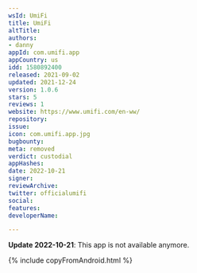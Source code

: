```yaml
---
wsId: UmiFi
title: UmiFi
altTitle: 
authors:
- danny
appId: com.umifi.app
appCountry: us
idd: 1580892400
released: 2021-09-02
updated: 2021-12-24
version: 1.0.6
stars: 5
reviews: 1
website: https://www.umifi.com/en-ww/
repository: 
issue: 
icon: com.umifi.app.jpg
bugbounty: 
meta: removed
verdict: custodial
appHashes: 
date: 2022-10-21
signer: 
reviewArchive: 
twitter: officialumifi
social: 
features: 
developerName: 

---
```


**Update 2022-10-21**: This app is not available anymore.

{% include copyFromAndroid.html %}
